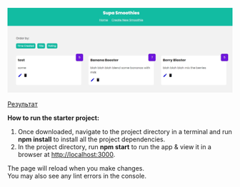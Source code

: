 ![screenshot](https://github.com/some-yummy-nick/supabase/blob/main/supabase.jpg)

[Результат](https://some-yummy-supabase.netlify.app/)

**How to run the starter project:**

1. Once downloaded, navigate to the project directory in a terminal and run **npm install** to install all the project dependencies.
2. In the project directory, run **npm start** to run the app & view it in a browser at [http://localhost:3000](http://localhost:3000).

The page will reload when you make changes.\
You may also see any lint errors in the console.
